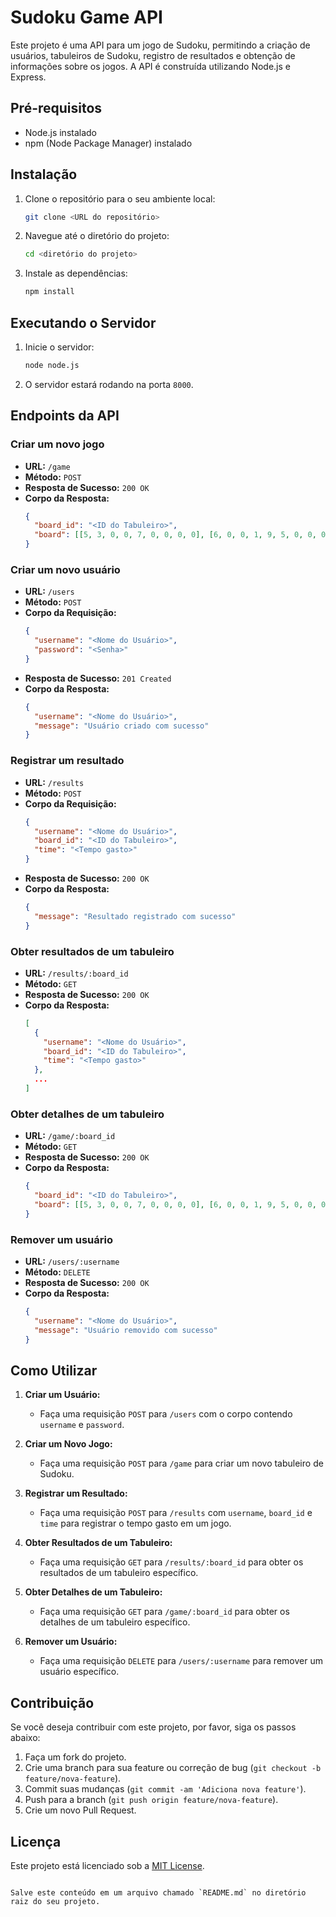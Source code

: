 # Sudoku Game API

Este projeto é uma API para um jogo de Sudoku, permitindo a criação de usuários, tabuleiros de Sudoku, registro de resultados e obtenção de informações sobre os jogos. A API é construída utilizando Node.js e Express.

## Pré-requisitos

- Node.js instalado
- npm (Node Package Manager) instalado

## Instalação

1. Clone o repositório para o seu ambiente local:
    ```bash
    git clone <URL do repositório>
    ```
2. Navegue até o diretório do projeto:
    ```bash
    cd <diretório do projeto>
    ```
3. Instale as dependências:
    ```bash
    npm install
    ```

## Executando o Servidor

1. Inicie o servidor:
    ```bash
    node node.js
    ```
2. O servidor estará rodando na porta `8000`.

## Endpoints da API

### Criar um novo jogo
- **URL:** `/game`
- **Método:** `POST`
- **Resposta de Sucesso:** `200 OK`
- **Corpo da Resposta:**
  ```json
  {
    "board_id": "<ID do Tabuleiro>",
    "board": [[5, 3, 0, 0, 7, 0, 0, 0, 0], [6, 0, 0, 1, 9, 5, 0, 0, 0], ...]
  }
  ```

### Criar um novo usuário
- **URL:** `/users`
- **Método:** `POST`
- **Corpo da Requisição:**
  ```json
  {
    "username": "<Nome do Usuário>",
    "password": "<Senha>"
  }
  ```
- **Resposta de Sucesso:** `201 Created`
- **Corpo da Resposta:**
  ```json
  {
    "username": "<Nome do Usuário>",
    "message": "Usuário criado com sucesso"
  }
  ```

### Registrar um resultado
- **URL:** `/results`
- **Método:** `POST`
- **Corpo da Requisição:**
  ```json
  {
    "username": "<Nome do Usuário>",
    "board_id": "<ID do Tabuleiro>",
    "time": "<Tempo gasto>"
  }
  ```
- **Resposta de Sucesso:** `200 OK`
- **Corpo da Resposta:**
  ```json
  {
    "message": "Resultado registrado com sucesso"
  }
  ```

### Obter resultados de um tabuleiro
- **URL:** `/results/:board_id`
- **Método:** `GET`
- **Resposta de Sucesso:** `200 OK`
- **Corpo da Resposta:**
  ```json
  [
    {
      "username": "<Nome do Usuário>",
      "board_id": "<ID do Tabuleiro>",
      "time": "<Tempo gasto>"
    },
    ...
  ]
  ```

### Obter detalhes de um tabuleiro
- **URL:** `/game/:board_id`
- **Método:** `GET`
- **Resposta de Sucesso:** `200 OK`
- **Corpo da Resposta:**
  ```json
  {
    "board_id": "<ID do Tabuleiro>",
    "board": [[5, 3, 0, 0, 7, 0, 0, 0, 0], [6, 0, 0, 1, 9, 5, 0, 0, 0], ...]
  }
  ```

### Remover um usuário
- **URL:** `/users/:username`
- **Método:** `DELETE`
- **Resposta de Sucesso:** `200 OK`
- **Corpo da Resposta:**
  ```json
  {
    "username": "<Nome do Usuário>",
    "message": "Usuário removido com sucesso"
  }
  ```

## Como Utilizar

1. **Criar um Usuário:**
   - Faça uma requisição `POST` para `/users` com o corpo contendo `username` e `password`.

2. **Criar um Novo Jogo:**
   - Faça uma requisição `POST` para `/game` para criar um novo tabuleiro de Sudoku.

3. **Registrar um Resultado:**
   - Faça uma requisição `POST` para `/results` com `username`, `board_id` e `time` para registrar o tempo gasto em um jogo.

4. **Obter Resultados de um Tabuleiro:**
   - Faça uma requisição `GET` para `/results/:board_id` para obter os resultados de um tabuleiro específico.

5. **Obter Detalhes de um Tabuleiro:**
   - Faça uma requisição `GET` para `/game/:board_id` para obter os detalhes de um tabuleiro específico.

6. **Remover um Usuário:**
   - Faça uma requisição `DELETE` para `/users/:username` para remover um usuário específico.

## Contribuição

Se você deseja contribuir com este projeto, por favor, siga os passos abaixo:

1. Faça um fork do projeto.
2. Crie uma branch para sua feature ou correção de bug (`git checkout -b feature/nova-feature`).
3. Commit suas mudanças (`git commit -am 'Adiciona nova feature'`).
4. Push para a branch (`git push origin feature/nova-feature`).
5. Crie um novo Pull Request.

## Licença

Este projeto está licenciado sob a [MIT License](LICENSE).
```

Salve este conteúdo em um arquivo chamado `README.md` no diretório raiz do seu projeto.